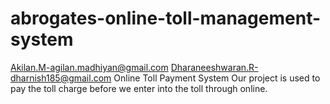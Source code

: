 # abrogates-online-toll-management-system
Akilan.M-agilan.madhiyan@gmail.com
Dharaneeshwaran.R-dharnish185@gmail.com
Online Toll Payment System
	Our project is used to pay the toll charge before we enter into the toll through online.
